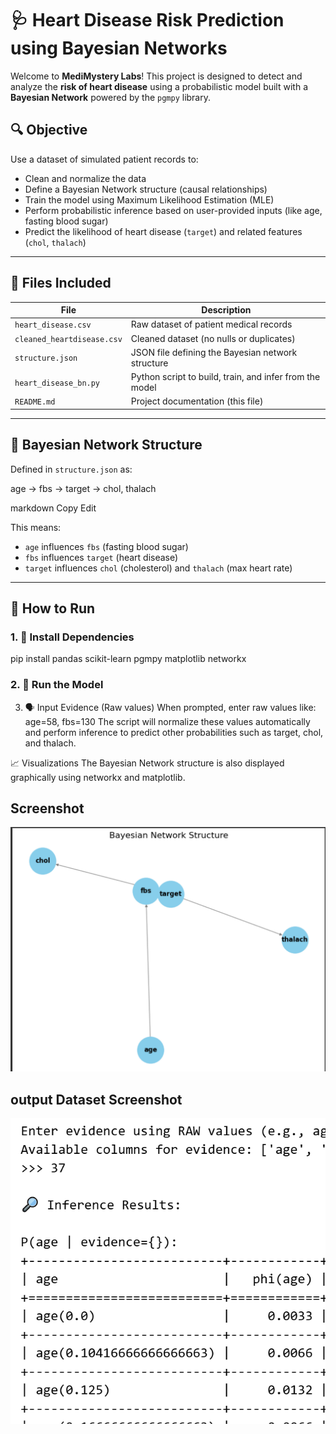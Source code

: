 # 🩺 Heart Disease Risk Prediction using Bayesian Networks

Welcome to **MediMystery Labs**! This project is designed to detect and analyze the **risk of heart disease** using a probabilistic model built with a **Bayesian Network** powered by the `pgmpy` library.

## 🔍 Objective

Use a dataset of simulated patient records to:
- Clean and normalize the data
- Define a Bayesian Network structure (causal relationships)
- Train the model using Maximum Likelihood Estimation (MLE)
- Perform probabilistic inference based on user-provided inputs (like age, fasting blood sugar)
- Predict the likelihood of heart disease (`target`) and related features (`chol`, `thalach`)

---

## 📁 Files Included

| File | Description |
|------|-------------|
| `heart_disease.csv` | Raw dataset of patient medical records |
| `cleaned_heartdisease.csv` | Cleaned dataset (no nulls or duplicates) |
| `structure.json` | JSON file defining the Bayesian network structure |
| `heart_disease_bn.py` | Python script to build, train, and infer from the model |
| `README.md` | Project documentation (this file) |

---

## 🧠 Bayesian Network Structure

Defined in `structure.json` as:

age → fbs → target → chol, thalach

markdown
Copy
Edit

This means:
- `age` influences `fbs` (fasting blood sugar)
- `fbs` influences `target` (heart disease)
- `target` influences `chol` (cholesterol) and `thalach` (max heart rate)

---

## 🚀 How to Run

### 1. 🔧 Install Dependencies
pip install pandas scikit-learn pgmpy matplotlib networkx

### 2. 🧠 Run the Model

3. 🗣️ Input Evidence (Raw values)
When prompted, enter raw values like:
age=58, fbs=130
The script will normalize these values automatically and perform inference to predict other probabilities such as target, chol, and thalach.


📈 Visualizations
The Bayesian Network structure is also displayed graphically using networkx and matplotlib.
## Screenshot
![App Screenshot](image.png)

## output Dataset  Screenshot

![Screenshot](image%20copy.png)




